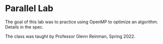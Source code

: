 # Parallel Lab
The goal of this lab was to practice using OpenMP to optimize an algorithm.  Details in the spec.

The class was taught by Professor Glenn Reinman, Spring 2022.
